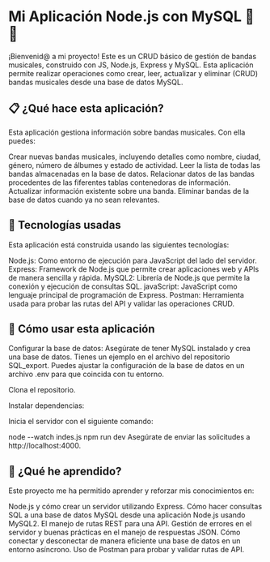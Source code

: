 # Mi Aplicación Node.js con MySQL 🎵🚀

¡Bienvenid@ a mi proyecto! Este es un CRUD básico de gestión de bandas musicales, construido con JS, Node.js, Express y MySQL. Esta aplicación permite realizar operaciones como crear, leer, actualizar y eliminar (CRUD) bandas musicales desde una base de datos MySQL.

## 📋 ¿Qué hace esta aplicación?
Esta aplicación gestiona información sobre bandas musicales. Con ella puedes:

Crear nuevas bandas musicales, incluyendo detalles como nombre, ciudad, género, número de álbumes y estado de actividad.
Leer la lista de todas las bandas almacenadas en la base de datos.
Relacionar datos de las bandas procedentes de las fiferentes tablas contenedoras de información.
Actualizar información existente sobre una banda.
Eliminar bandas de la base de datos cuando ya no sean relevantes.

## 🔧 Tecnologías usadas

Esta aplicación está construida usando las siguientes tecnologías:

Node.js: Como entorno de ejecución para JavaScript del lado del servidor.
Express: Framework de Node.js que permite crear aplicaciones web y APIs de manera sencilla y rápida.
MySQL2: Librería de Node.js que permite la conexión y ejecución de consultas SQL.
javaScript: JavaScript como  lenguaje principal de programación de Express.
Postman: Herramienta usada para probar las rutas del API y validar las operaciones CRUD.

## 🚀 Cómo usar esta aplicación

Configurar la base de datos: Asegúrate de tener MySQL instalado y crea una base de datos. Tienes un ejemplo en el archivo del repositorio SQL_export. Puedes ajustar la configuración de la base de datos en un archivo .env para que coincida con tu entorno.

Clona el repositorio.

Instalar dependencias: 

Inicia el servidor con el siguiente comando:

node --watch indes.js
npm run dev
Asegúrate de enviar las solicitudes a http://localhost:4000.




## 🌱 ¿Qué he aprendido?
Este proyecto me ha permitido aprender y reforzar mis conocimientos en:

Node.js y cómo crear un servidor utilizando Express.
Cómo hacer consultas SQL a una base de datos MySQL desde una aplicación Node.js usando MySQL2.
El manejo de rutas REST para una API.
Gestión de errores en el servidor y buenas prácticas en el manejo de respuestas JSON.
Cómo conectar y desconectar de manera eficiente una base de datos en un entorno asíncrono.
Uso de Postman para probar y validar rutas de API.
